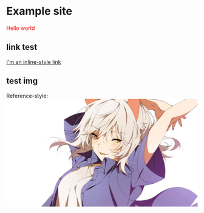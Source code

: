 # Example site

<span style="color: red">Hello world</span>

## link test
[I'm an inline-style link](https://www.google.com)

## test img

Reference-style: 
![alt text][logo]

[logo]: https://github.com/shounen-chiemi/baitaplon/blob/master/hanekawa.jpg "Logo Title Text 2"
